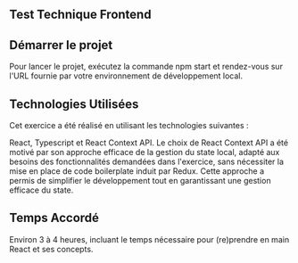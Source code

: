 ## Test Technique Frontend

## Démarrer le projet
Pour lancer le projet, exécutez la commande npm start et rendez-vous sur l'URL fournie par votre environnement de développement local.

## Technologies Utilisées
Cet exercice a été réalisé en utilisant les technologies suivantes :

React, Typescript et React Context API.
Le choix de React Context API a été motivé par son approche efficace de la gestion du state local, adapté aux besoins des fonctionnalités demandées dans l'exercice, sans nécessiter la mise en place de code boilerplate induit par Redux. Cette approche a permis de simplifier le développement tout en garantissant une gestion efficace du state.

## Temps Accordé
Environ 3 à 4 heures, incluant le temps nécessaire pour (re)prendre en main React et ses concepts.